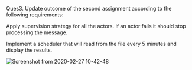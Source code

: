 Ques3. Update outcome of the second assignment according to the following requirements:

Apply supervision strategy for all the actors. If an actor fails it should stop processing the message.

Implement a scheduler that will read from the file every 5 minutes and display the results. 

![Screenshot from 2020-02-27 10-42-48](https://user-images.githubusercontent.com/40355376/75430074-cbe1bf00-5970-11ea-9249-aeadf0e60a3b.png)

